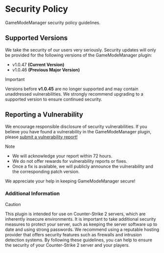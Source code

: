 # Security Policy
GameModeManager security policy guidelines. 

## Supported Versions
We take the security of our users very seriously. Security updates will only be provided for the following versions of the GameModeManager plugin:

- v1.0.47 **(Current Version)**
- v1.0.46 **(Previous Major Version)**

> [!IMPORTANT]
> Versions before **v1.0.45** are no longer supported and may contain unaddressed vulnerabilities. We strongly recommend upgrading to a supported version to ensure continued security.

## Reporting a Vulnerability
We encourage responsible disclosure of security vulnerabilities. If you believe you have found a vulnerability in the GameModeManager plugin, please [submit a vulnerability report!](https://github.com/nickj609/GameModeManager/security/advisories/new)
> [!NOTE]
> - We will acknowledge your report within 72 hours.
> - We do not offer rewards for vulnerability reports or fixes. 
> - Once a fix is available, we will publicly announce the vulnerability and the corresponding patch version.

We appreciate your help in keeping GameModeManager secure!

### Additional Information
> [!CAUTION]
> This plugin is intended for use on Counter-Strike 2 servers, which are inherently insecure environments. It is important to take additional security measures to protect your server, such as keeping the server software up to date and using strong passwords.
We recommend using a reputable hosting provider that offers security features such as firewalls and intrusion detection systems.
By following these guidelines, you can help to ensure the security of your Counter-Strike 2 server and your players.
